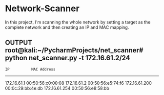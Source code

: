 # Network-Scanner
In this project, I'm scanning the whole network by setting a target as the complete network and then creating an IP and MAC mapping.


OUTPUT
root@kali:~/PycharmProjects/net_scanner# python net_scanner.py -t 172.16.61.2/24
---------------------------------------------------------
    IP			MAC Address
---------------------------------------------------------
172.16.61.1		00:50:56:c0:00:08
172.16.61.2		00:50:56:e5:74:f6
172.16.61.200		00:0c:29:bb:4e:db
172.16.61.254		00:50:56:e8:58:bb

